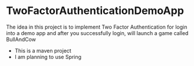 # TwoFactorAuthenticationDemoApp

The idea in this project is to implement Two Factor Authentication for login into a demo app and after you successfully login, will launch a game called BullAndCow

- This is a maven project
- I am planning to use Spring 
